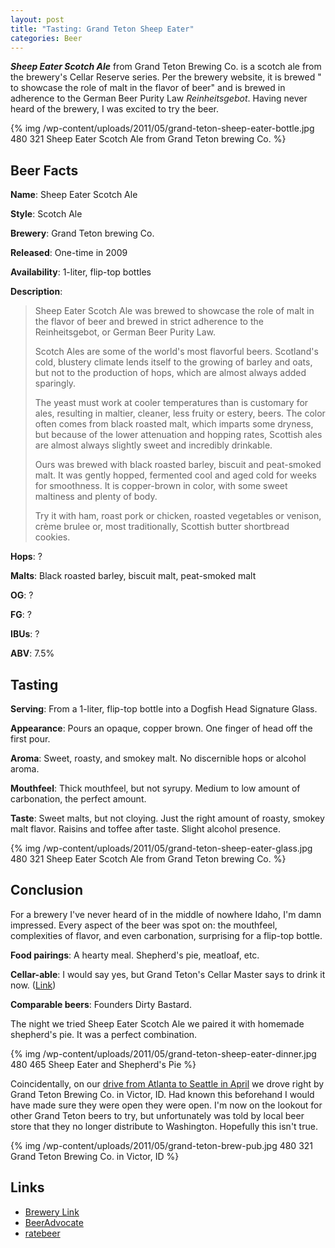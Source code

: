 ```yaml
--- 
layout: post
title: "Tasting: Grand Teton Sheep Eater"
categories: Beer
---
```

<em><strong>Sheep Eater Scotch Ale</strong></em> from Grand Teton Brewing Co. is a scotch ale from the brewery's Cellar Reserve series. Per the brewery website, it is brewed " to showcase the role of malt in the flavor of beer" and is brewed in   adherence to the German Beer Purity Law <em>Reinheitsgebot</em>. Having never heard of the brewery, I was excited to try the beer.

{% img /wp-content/uploads/2011/05/grand-teton-sheep-eater-bottle.jpg 480 321 Sheep Eater Scotch Ale from Grand Teton brewing Co. %}

## Beer Facts

<strong>Name</strong>: Sheep Eater Scotch Ale

<strong>Style</strong>: Scotch Ale

<strong>Brewery</strong>: Grand Teton brewing Co.

<strong>Released</strong>: One-time in 2009

<strong>Availability</strong>: 1-liter, flip-top bottles

<strong>Description</strong>:

<blockquote>Sheep Eater Scotch Ale was brewed to showcase the  role of malt in the flavor of beer and brewed in strict adherence to the  Reinheitsgebot, or German Beer Purity Law.

Scotch Ales are some of the world's most  flavorful beers.  Scotland's cold, blustery climate lends itself to the  growing of barley and oats, but not to the production of hops, which are  almost always added sparingly.

The yeast must work at cooler temperatures than  is customary for ales, resulting in maltier, cleaner, less fruity or  estery, beers. The color often comes from black roasted malt, which  imparts some dryness, but because of the lower attenuation and hopping  rates, Scottish ales are almost always slightly sweet and incredibly  drinkable.

Ours was brewed with black roasted barley,  biscuit and peat-smoked malt.  It was gently hopped, fermented cool and  aged cold for weeks for smoothness.  It is copper-brown in color, with  some sweet maltiness and plenty of body.

Try it with ham, roast pork or chicken, roasted  vegetables or venison, crème brulee or, most traditionally, Scottish  butter shortbread cookies.</blockquote>

<strong>Hops</strong>: ?

<strong>Malts</strong>: Black roasted barley, biscuit malt, peat-smoked malt

<strong>OG</strong>: ?

<strong>FG</strong>: ?

<strong>IBUs</strong>: ?

<strong>ABV</strong>: 7.5%

## Tasting

<strong>Serving</strong>: From a 1-liter, flip-top bottle into a Dogfish Head Signature Glass.

<strong>Appearance</strong>: Pours an opaque, copper brown. One finger of head off the first pour.

<strong>Aroma</strong>: Sweet, roasty, and smokey malt. No discernible hops or alcohol aroma.

<strong>Mouthfeel</strong>: Thick mouthfeel, but not syrupy. Medium to low amount of carbonation, the perfect amount.

<strong>Taste</strong>: Sweet malts, but not cloying. Just the right amount of roasty, smokey malt flavor. Raisins and toffee after taste. Slight alcohol presence.

{% img /wp-content/uploads/2011/05/grand-teton-sheep-eater-glass.jpg 480 321 Sheep Eater Scotch Ale from Grand Teton brewing Co. %}

## Conclusion
For a brewery I've never heard of in the middle of nowhere Idaho, I'm damn impressed. Every aspect of the beer was spot on: the mouthfeel, complexities of flavor, and even carbonation, surprising for a flip-top bottle.

<strong>Food pairings</strong>: A hearty meal. Shepherd's pie, meatloaf, etc.

<strong>Cellar-able</strong>: I would say yes, but Grand Teton's Cellar Master says to drink it now. (<a href="http://grandtetoncellar.blogspot.com/2011/01/sheep-eater-at-one-year.html">Link</a>)<strong> </strong>

<strong>Comparable beers</strong>: Founders Dirty Bastard.

The night we tried Sheep Eater Scotch Ale we paired it with homemade shepherd's pie. It was a perfect combination.

{% img /wp-content/uploads/2011/05/grand-teton-sheep-eater-dinner.jpg 480 465 Sheep Eater and Shepherd's Pie %}

Coincidentally, on our <a href="../2011/04/24/something-new-atlanta-to-seattle/">drive from Atlanta to Seattle in April</a> we drove right by  Grand Teton Brewing Co. in  Victor, ID. Had known this beforehand I would have made sure they were open they were open.  I'm now on the lookout for other Grand Teton beers to try, but unfortunately was told by local beer store that they no longer distribute to Washington. Hopefully this isn't true.

{% img /wp-content/uploads/2011/05/grand-teton-brew-pub.jpg 480 321 Grand Teton Brewing Co. in Victor, ID %}

## Links

* <a href="http://www.grandtetonbrewing.com/SESA.html">Brewery Link</a>
* <a href="http://beeradvocate.com/beer/profile/413/55370">BeerAdvocate</a>
* <a href="http://www.ratebeer.com/beer/grand-teton-sheep-eater-scotch-ale/116073/">ratebeer</a>
